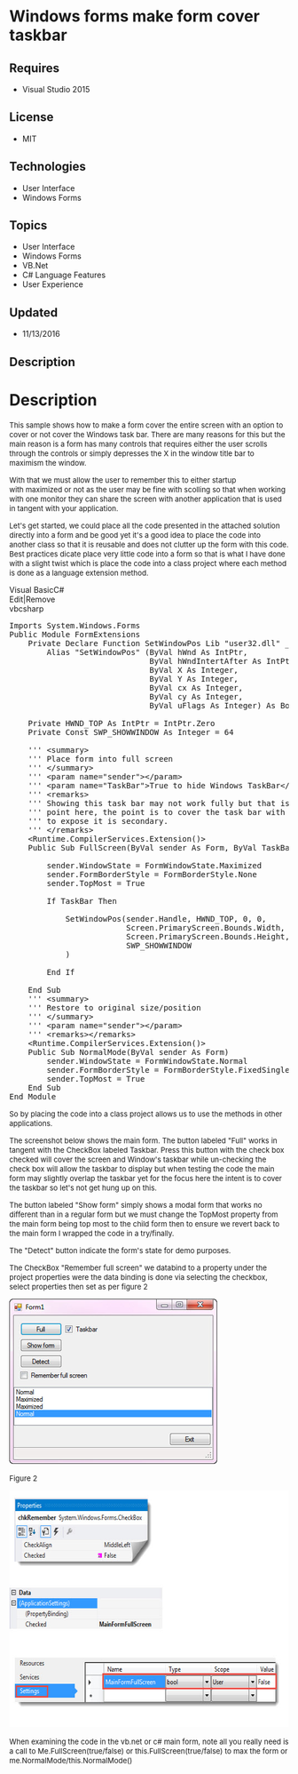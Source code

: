 # Windows forms make form cover taskbar
## Requires
- Visual Studio 2015
## License
- MIT
## Technologies
- User Interface
- Windows Forms
## Topics
- User Interface
- Windows Forms
- VB.Net
- C# Language Features
- User Experience
## Updated
- 11/13/2016
## Description

<h1>Description</h1>
<p><span style="font-size:small">This sample shows how to make a form cover the entire screen with an option to cover or not cover the Windows task bar. There are many reasons for this but the main reason is a form has many controls that requires either the
 user scrolls through the controls or simply depresses the X in the window title bar to maximism the window.&nbsp;</span></p>
<p><span style="font-size:small">With that we must allow the user to remember this to either startup with&nbsp;maximized or not as the user may be fine with scolling so that when working with one monitor they can share the screen with another application that
 is used in tangent with your application.</span></p>
<p><span style="font-size:small">Let's get started, we could place all the code presented in the attached solution directly into a form and be good yet it's a good idea to place the code into another class so that it is reusable and does not clutter up the
 form with this code. Best practices dicate place very little code into a form so that is what I have done with a slight twist which is place the code into a class project where each method is done as a language extension method.</span></p>
<div class="scriptcode">
<div class="pluginEditHolder" pluginCommand="mceScriptCode">
<div class="title"><span>Visual Basic</span><span>C#</span></div>
<div class="pluginLinkHolder"><span class="pluginEditHolderLink">Edit</span>|<span class="pluginRemoveHolderLink">Remove</span></div>
<span class="hidden">vb</span><span class="hidden">csharp</span>


<div class="preview">
<pre class="js">Imports&nbsp;System.Windows.Forms&nbsp;
Public&nbsp;Module&nbsp;FormExtensions&nbsp;
&nbsp;&nbsp;&nbsp;&nbsp;Private&nbsp;Declare&nbsp;<span class="js__object">Function</span>&nbsp;SetWindowPos&nbsp;Lib&nbsp;<span class="js__string">&quot;user32.dll&quot;</span>&nbsp;_&nbsp;
&nbsp;&nbsp;&nbsp;&nbsp;&nbsp;&nbsp;&nbsp;&nbsp;Alias&nbsp;<span class="js__string">&quot;SetWindowPos&quot;</span>&nbsp;(ByVal&nbsp;hWnd&nbsp;As&nbsp;IntPtr,&nbsp;
&nbsp;&nbsp;&nbsp;&nbsp;&nbsp;&nbsp;&nbsp;&nbsp;&nbsp;&nbsp;&nbsp;&nbsp;&nbsp;&nbsp;&nbsp;&nbsp;&nbsp;&nbsp;&nbsp;&nbsp;&nbsp;&nbsp;&nbsp;&nbsp;&nbsp;&nbsp;&nbsp;&nbsp;&nbsp;&nbsp;ByVal&nbsp;hWndIntertAfter&nbsp;As&nbsp;IntPtr,&nbsp;
&nbsp;&nbsp;&nbsp;&nbsp;&nbsp;&nbsp;&nbsp;&nbsp;&nbsp;&nbsp;&nbsp;&nbsp;&nbsp;&nbsp;&nbsp;&nbsp;&nbsp;&nbsp;&nbsp;&nbsp;&nbsp;&nbsp;&nbsp;&nbsp;&nbsp;&nbsp;&nbsp;&nbsp;&nbsp;&nbsp;ByVal&nbsp;X&nbsp;As&nbsp;Integer,&nbsp;
&nbsp;&nbsp;&nbsp;&nbsp;&nbsp;&nbsp;&nbsp;&nbsp;&nbsp;&nbsp;&nbsp;&nbsp;&nbsp;&nbsp;&nbsp;&nbsp;&nbsp;&nbsp;&nbsp;&nbsp;&nbsp;&nbsp;&nbsp;&nbsp;&nbsp;&nbsp;&nbsp;&nbsp;&nbsp;&nbsp;ByVal&nbsp;Y&nbsp;As&nbsp;Integer,&nbsp;
&nbsp;&nbsp;&nbsp;&nbsp;&nbsp;&nbsp;&nbsp;&nbsp;&nbsp;&nbsp;&nbsp;&nbsp;&nbsp;&nbsp;&nbsp;&nbsp;&nbsp;&nbsp;&nbsp;&nbsp;&nbsp;&nbsp;&nbsp;&nbsp;&nbsp;&nbsp;&nbsp;&nbsp;&nbsp;&nbsp;ByVal&nbsp;cx&nbsp;As&nbsp;Integer,&nbsp;
&nbsp;&nbsp;&nbsp;&nbsp;&nbsp;&nbsp;&nbsp;&nbsp;&nbsp;&nbsp;&nbsp;&nbsp;&nbsp;&nbsp;&nbsp;&nbsp;&nbsp;&nbsp;&nbsp;&nbsp;&nbsp;&nbsp;&nbsp;&nbsp;&nbsp;&nbsp;&nbsp;&nbsp;&nbsp;&nbsp;ByVal&nbsp;cy&nbsp;As&nbsp;Integer,&nbsp;
&nbsp;&nbsp;&nbsp;&nbsp;&nbsp;&nbsp;&nbsp;&nbsp;&nbsp;&nbsp;&nbsp;&nbsp;&nbsp;&nbsp;&nbsp;&nbsp;&nbsp;&nbsp;&nbsp;&nbsp;&nbsp;&nbsp;&nbsp;&nbsp;&nbsp;&nbsp;&nbsp;&nbsp;&nbsp;&nbsp;ByVal&nbsp;uFlags&nbsp;As&nbsp;Integer)&nbsp;As&nbsp;<span class="js__object">Boolean</span>&nbsp;
&nbsp;
&nbsp;&nbsp;&nbsp;&nbsp;Private&nbsp;HWND_TOP&nbsp;As&nbsp;IntPtr&nbsp;=&nbsp;IntPtr.Zero&nbsp;
&nbsp;&nbsp;&nbsp;&nbsp;Private&nbsp;Const&nbsp;SWP_SHOWWINDOW&nbsp;As&nbsp;Integer&nbsp;=&nbsp;<span class="js__num">64</span>&nbsp;
&nbsp;
&nbsp;&nbsp;&nbsp;&nbsp;<span class="js__string">''</span>'&nbsp;&lt;summary&gt;&nbsp;
&nbsp;&nbsp;&nbsp;&nbsp;<span class="js__string">''</span>'&nbsp;Place&nbsp;form&nbsp;into&nbsp;full&nbsp;screen&nbsp;
&nbsp;&nbsp;&nbsp;&nbsp;<span class="js__string">''</span>'&nbsp;&lt;/summary&gt;&nbsp;
&nbsp;&nbsp;&nbsp;&nbsp;<span class="js__string">''</span>'&nbsp;&lt;param&nbsp;name=<span class="js__string">&quot;sender&quot;</span>&gt;&lt;/param&gt;&nbsp;
&nbsp;&nbsp;&nbsp;&nbsp;<span class="js__string">''</span>'&nbsp;&lt;param&nbsp;name=<span class="js__string">&quot;TaskBar&quot;</span>&gt;True&nbsp;to&nbsp;hide&nbsp;Windows&nbsp;TaskBar&lt;/param&gt;&nbsp;
&nbsp;&nbsp;&nbsp;&nbsp;<span class="js__string">''</span>'&nbsp;&lt;remarks&gt;&nbsp;
&nbsp;&nbsp;&nbsp;&nbsp;<span class="js__string">''</span>'&nbsp;Showing&nbsp;<span class="js__operator">this</span>&nbsp;task&nbsp;bar&nbsp;may&nbsp;not&nbsp;work&nbsp;fully&nbsp;but&nbsp;that&nbsp;is&nbsp;not&nbsp;the&nbsp;
&nbsp;&nbsp;&nbsp;&nbsp;<span class="js__string">''</span>'&nbsp;point&nbsp;here,&nbsp;the&nbsp;point&nbsp;is&nbsp;to&nbsp;cover&nbsp;the&nbsp;task&nbsp;bar&nbsp;<span class="js__statement">with</span>&nbsp;a&nbsp;option&nbsp;
&nbsp;&nbsp;&nbsp;&nbsp;<span class="js__string">''</span>'&nbsp;to&nbsp;expose&nbsp;it&nbsp;is&nbsp;secondary.&nbsp;
&nbsp;&nbsp;&nbsp;&nbsp;<span class="js__string">''</span>'&nbsp;&lt;/remarks&gt;&nbsp;
&nbsp;&nbsp;&nbsp;&nbsp;&lt;Runtime.CompilerServices.Extension()&gt;&nbsp;
&nbsp;&nbsp;&nbsp;&nbsp;Public&nbsp;Sub&nbsp;FullScreen(ByVal&nbsp;sender&nbsp;As&nbsp;Form,&nbsp;ByVal&nbsp;TaskBar&nbsp;As&nbsp;<span class="js__object">Boolean</span>)&nbsp;
&nbsp;
&nbsp;&nbsp;&nbsp;&nbsp;&nbsp;&nbsp;&nbsp;&nbsp;sender.WindowState&nbsp;=&nbsp;FormWindowState.Maximized&nbsp;
&nbsp;&nbsp;&nbsp;&nbsp;&nbsp;&nbsp;&nbsp;&nbsp;sender.FormBorderStyle&nbsp;=&nbsp;FormBorderStyle.None&nbsp;
&nbsp;&nbsp;&nbsp;&nbsp;&nbsp;&nbsp;&nbsp;&nbsp;sender.TopMost&nbsp;=&nbsp;True&nbsp;
&nbsp;
&nbsp;&nbsp;&nbsp;&nbsp;&nbsp;&nbsp;&nbsp;&nbsp;If&nbsp;TaskBar&nbsp;Then&nbsp;
&nbsp;
&nbsp;&nbsp;&nbsp;&nbsp;&nbsp;&nbsp;&nbsp;&nbsp;&nbsp;&nbsp;&nbsp;&nbsp;SetWindowPos(sender.Handle,&nbsp;HWND_TOP,&nbsp;<span class="js__num">0</span>,&nbsp;<span class="js__num">0</span>,&nbsp;
&nbsp;&nbsp;&nbsp;&nbsp;&nbsp;&nbsp;&nbsp;&nbsp;&nbsp;&nbsp;&nbsp;&nbsp;&nbsp;&nbsp;&nbsp;&nbsp;&nbsp;&nbsp;&nbsp;&nbsp;&nbsp;&nbsp;&nbsp;&nbsp;&nbsp;Screen.PrimaryScreen.Bounds.Width,&nbsp;
&nbsp;&nbsp;&nbsp;&nbsp;&nbsp;&nbsp;&nbsp;&nbsp;&nbsp;&nbsp;&nbsp;&nbsp;&nbsp;&nbsp;&nbsp;&nbsp;&nbsp;&nbsp;&nbsp;&nbsp;&nbsp;&nbsp;&nbsp;&nbsp;&nbsp;Screen.PrimaryScreen.Bounds.Height,&nbsp;
&nbsp;&nbsp;&nbsp;&nbsp;&nbsp;&nbsp;&nbsp;&nbsp;&nbsp;&nbsp;&nbsp;&nbsp;&nbsp;&nbsp;&nbsp;&nbsp;&nbsp;&nbsp;&nbsp;&nbsp;&nbsp;&nbsp;&nbsp;&nbsp;&nbsp;SWP_SHOWWINDOW&nbsp;
&nbsp;&nbsp;&nbsp;&nbsp;&nbsp;&nbsp;&nbsp;&nbsp;&nbsp;&nbsp;&nbsp;&nbsp;)&nbsp;
&nbsp;
&nbsp;&nbsp;&nbsp;&nbsp;&nbsp;&nbsp;&nbsp;&nbsp;End&nbsp;If&nbsp;
&nbsp;
&nbsp;&nbsp;&nbsp;&nbsp;End&nbsp;Sub&nbsp;
&nbsp;&nbsp;&nbsp;&nbsp;<span class="js__string">''</span>'&nbsp;&lt;summary&gt;&nbsp;
&nbsp;&nbsp;&nbsp;&nbsp;<span class="js__string">''</span>'&nbsp;Restore&nbsp;to&nbsp;original&nbsp;size/position&nbsp;
&nbsp;&nbsp;&nbsp;&nbsp;<span class="js__string">''</span>'&nbsp;&lt;/summary&gt;&nbsp;
&nbsp;&nbsp;&nbsp;&nbsp;<span class="js__string">''</span>'&nbsp;&lt;param&nbsp;name=<span class="js__string">&quot;sender&quot;</span>&gt;&lt;/param&gt;&nbsp;
&nbsp;&nbsp;&nbsp;&nbsp;<span class="js__string">''</span>'&nbsp;&lt;remarks&gt;&lt;/remarks&gt;&nbsp;
&nbsp;&nbsp;&nbsp;&nbsp;&lt;Runtime.CompilerServices.Extension()&gt;&nbsp;
&nbsp;&nbsp;&nbsp;&nbsp;Public&nbsp;Sub&nbsp;NormalMode(ByVal&nbsp;sender&nbsp;As&nbsp;Form)&nbsp;
&nbsp;&nbsp;&nbsp;&nbsp;&nbsp;&nbsp;&nbsp;&nbsp;sender.WindowState&nbsp;=&nbsp;FormWindowState.Normal&nbsp;
&nbsp;&nbsp;&nbsp;&nbsp;&nbsp;&nbsp;&nbsp;&nbsp;sender.FormBorderStyle&nbsp;=&nbsp;FormBorderStyle.FixedSingle&nbsp;
&nbsp;&nbsp;&nbsp;&nbsp;&nbsp;&nbsp;&nbsp;&nbsp;sender.TopMost&nbsp;=&nbsp;True&nbsp;
&nbsp;&nbsp;&nbsp;&nbsp;End&nbsp;Sub&nbsp;
End&nbsp;Module&nbsp;
</pre>
</div>
</div>
</div>
<p><span style="font-size:small">So by placing the code into a class project allows us to use the methods in other applications.</span></p>
<p><span style="font-size:small">The screenshot below shows the main form. The button labeled &quot;Full&quot; works in tangent with the CheckBox labeled Taskbar. Press this button with the check box checked will cover the screen and Window's taskbar while un-checking
 the check box will allow the taskbar to display but when testing the code the main form may slightly overlap the taskbar yet for the focus here the intent is to cover the taskbar so let's not get hung up on this.</span></p>
<p><span style="font-size:small">The button labeled &quot;Show form&quot; simply shows a modal form that works no different than in a regular form but we must change the TopMost property from the main form being top most to the child form then to ensure we revert back
 to the main form I wrapped the code in a try/finally.</span></p>
<p><span style="font-size:small">The &quot;Detect&quot; button indicate the form's state for demo purposes.</span></p>
<p><span style="font-size:small">The CheckBox &quot;Remember full screen&quot; we databind to a property under the project properties were the data binding is done via selecting the checkbox, select properties then set as per figure 2</span></p>
<p><img id="163423" src="163423-figure1.jpg" alt="" width="375" height="297"></p>
<p><span style="font-size:small">Figure 2</span></p>
<p><img id="163424" src="163424-figure2.jpg" alt="" width="610" height="426"></p>
<p><span style="font-size:small">When examining the code in the vb.net or c# main form, note all you really need is a call to Me.FullScreen(true/false) or this.FullScreen(true/false) to max the form or me.NormalMode/this.NormalMode()</span></p>
